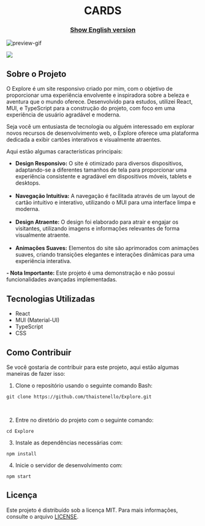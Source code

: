 <h1 align="center">
CARDS
</h1>

<h3 align="center"><a href="#explore-english">Show English version</a></h3>

![preview-gif](https://github.com/thaistenello/Explore/assets/131812228/aea9197c-bcad-49f5-8751-3600da7056a4)

<a href="https://explore-lyart.vercel.app/" target="_blank">
    <img src="https://placehold.jp/ffffff/350x50.png?text=Visualize%20a%20Demonstra%C3%A7%C3%A3o&css=%7B%22border-radius%22%3A%2215px%22%2C%22background%22%3A%22%20-webkit-gradient(linear%2C%20left%20top%2C%20left%20bottom%2C%20from(%23dd5538)%2C%20to(%23eb5f5c))%22%7D">
</a>

<h2>Sobre o Projeto</h2>

<p>
O Explore é um site responsivo criado por mim, com o objetivo de proporcionar uma experiência envolvente e inspiradora sobre a beleza e aventura que o mundo oferece. Desenvolvido para estudos, utilizei React, MUI, e TypeScript para a construção do projeto, com foco em uma experiência de usuário agradável e moderna.

Seja você um entusiasta de tecnologia ou alguém interessado em explorar novos recursos de desenvolvimento web, o Explore oferece uma plataforma dedicada a exibir cartões interativos e visualmente atraentes.
</p>

<p>Aqui estão algumas características principais:</p>

<ul>
    <li><strong>Design Responsivo:</strong> O site é otimizado para diversos dispositivos, adaptando-se a diferentes tamanhos de tela para proporcionar uma experiência consistente e agradável em dispositivos móveis, tablets e desktops.</li><br>
    <li><strong>Navegação Intuitiva:</strong> A navegação é facilitada através de um layout de cartão intuitivo e interativo, utilizando o MUI para uma interface limpa e moderna.</li><br>
    <li><strong>Design Atraente:</strong> O design foi elaborado para atrair e engajar os visitantes, utilizando imagens e informações relevantes de forma visualmente atraente.</li><br>
    <li><strong>Animações Suaves:</strong> Elementos do site são aprimorados com animações suaves, criando transições elegantes e interações dinâmicas para uma experiência interativa.</li>
</ul>

<p><strong>- Nota Importante:</strong> Este projeto é uma demonstração e não possui funcionalidades avançadas implementadas.</p>

<h2>Tecnologias Utilizadas</h2>

<ul>
    <li>React</li>
    <li>MUI (Material-UI)</li>
    <li>TypeScript</li>
    <li>CSS</li>
</ul>

<h2>Como Contribuir</h2>
<p>Se você gostaria de contribuir para este projeto, aqui estão algumas maneiras de fazer isso:</p>

<ol>
    <li>Clone o repositório usando o seguinte comando Bash:</li>
</ol>
<pre><code>git clone https://github.com/thaistenello/Explore.git</code></pre><br>

<ol start="2">
    <li>Entre no diretório do projeto com o seguinte comando:</li>
</ol>
<pre><code>cd Explore</code></pre>

<ol start="3">
    <li>Instale as dependências necessárias com:</li>
</ol>
<pre><code>npm install</code></pre>

<ol start="4">
    <li>Inicie o servidor de desenvolvimento com:</li>
</ol>
<pre><code>npm start</code></pre>

<h2>Licença</h2>
<p>Este projeto é distribuído sob a licença MIT. Para mais informações, consulte o arquivo <a href="https://github.com/thaistenello/Explore/main/LICENSE">LICENSE</a>.</p>


